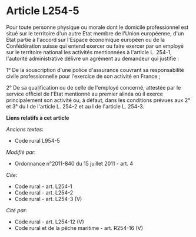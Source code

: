 # Article L254-5

Pour toute personne physique ou morale dont le domicile professionnel est situé sur le territoire d'un autre Etat membre de
l'Union européenne, d'un Etat partie à l'accord sur l'Espace économique européen ou de la Confédération suisse qui entend
exercer ou faire exercer par un employé sur le territoire national les activités mentionnées à l'article L. 254-1, l'autorité
administrative délivre un agrément au demandeur qui justifie : 

1° De la souscription d'une police d'assurance couvrant sa responsabilité civile professionnelle pour l'exercice de son
activité en France ; 

2° De sa qualification ou de celle de l'employé concerné, attestée par le service officiel de l'Etat mentionné au premier
alinéa où il exerce principalement son activité ou, à défaut, dans les conditions prévues aux 2° et 3° du I de l'article L.
254-2 et au I de l'article L. 254-3.

**Liens relatifs à cet article**

_Anciens textes_:

  - Code rural L954-5

_Modifié par_:

  - Ordonnance n°2011-840 du 15 juillet 2011 - art. 4

_Cite_:

  - Code rural - art. L254-1
  - Code rural - art. L254-2
  - Code rural - art. L254-3 (V)

_Cité par_:

  - Code rural - art. L254-12 (V)
  - Code rural et de la pêche maritime - art. R254-16 (V)
